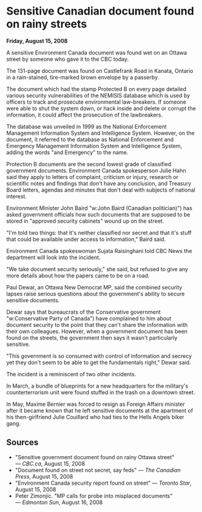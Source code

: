 # Sensitive Canadian document found on rainy streets 
**Friday, August 15, 2008**

A sensitive Environment Canada document was found wet on an Ottawa street by someone who gave it to the CBC today.

The 131-page document was found on Castlefrank Road in Kanata, Ontario in a rain-stained, tire-marked brown envelope by a passerby.

The document which had the stamp Protected B on every page detailed various security vulnerabilities of the NEMISIS database which is used by officers to track and prosecute environmental law-breakers. If someone were able to shut the system down, or hack inside and delete or corrupt the information, it could affect the prosecution of the lawbreakers.

The database was unveiled in 1999 as the National Enforcement Management Information System and Intelligence System. However, on the document, it referred to the database as National Enforcement and Emergency Management Information System and Intelligence System, adding the words "and Emergency" to the name.

Protection B documents are the second lowest grade of classified government documents. Environment Canada spokesperson Julie Hahn said they apply to letters of complaint, criticism or injury, research or scientific notes and findings that don\'t have any conclusion, and Treasury Board letters, agendas and minutes that don\'t deal with subjects of national interest.

Environment Minister John Baird "w:John Baird (Canadian politician)") has asked government officials how such documents that are supposed to be stored in "approved security cabinets" wound up on the street.

"I'm told two things: that it's neither classified nor secret and that it's stuff that could be available under access to information," Baird said.

Environment Canada spokeswoman Sujata Raisinghani told CBC News the department will look into the incident.

"We take document security seriously," she said, but refused to give any more details about how the papers came to be on a road.

Paul Dewar, an Ottawa New Democrat MP, said the combined security lapses raise serious questions about the government's ability to secure sensitive documents.

Dewar says that bureaucrats of the Conservative government "w:Conservative Party of Canada") have complained to him about document security to the point that they can\'t share the information with their own colleagues. However, when a government document has been found on the streets, the government then says it wasn't particularly sensitive.

"This government is so consumed with control of information and secrecy yet they don't seem to be able to get the fundamentals right," Dewar said.

The incident is a reminiscent of two other incidents.

In March, a bundle of blueprints for a new headquarters for the military's counterterrorism unit were found stuffed in the trash on a downtown street.

In May, Maxime Bernier was forced to resign as Foreign Affairs minister after it became known that he left sensitive documents at the apartment of his then-girlfriend Julie Couillard who had ties to the Hells Angels biker gang.

Sources
-------

*   "Sensitive government document found on rainy Ottawa street" — _CBC.ca_, August 15, 2008
*   "Document found on street not secret, say feds" — _The Canadian Press_, August 15, 2008
*   "Environment Canada security report found on street" — _Toronto Star_, August 15, 2008
*   Peter Zimonjic. "MP calls for probe into misplaced documents" — _Edmonton Sun_, August 16, 2008  
    



